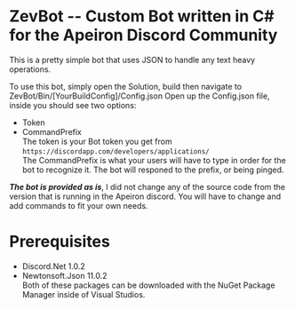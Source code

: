 # ZevBot -- Custom Bot written in C# for the Apeiron Discord Community
This is a pretty simple bot that uses JSON to handle any text heavy operations.

To use this bot, simply open the Solution, build then navigate to ZevBot/Bin/[YourBuildConfig]/Config.json Open up the Config.json file, inside you should see two options:

* Token
* CommandPrefix  
The token is your Bot token you get from `https://discordapp.com/developers/applications/`  
The CommandPrefix is what your users will have to type in order for the bot to recognize it. The bot will responed to the prefix, or being pinged.

***The bot is provided as is***, I did not change any of the source code from the version that is running in the Apeiron discord.
You will have to change and add commands to fit your own needs.

# Prerequisites
* Discord.Net 1.0.2
* Newtonsoft.Json 11.0.2  
Both of these packages can be downloaded with the NuGet Package Manager inside of Visual Studios.
